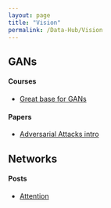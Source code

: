 ```yaml
---
layout: page
title: "Vision"
permalink: /Data-Hub/Vision
---
```


## GANs
#### Courses
* [Great base for GANs](https://developers.google.com/machine-learning/gan)
#### Papers
* [Adversarial Attacks intro](http://gradientscience.org/adv/)

## Networks
#### Posts
* [Attention](https://lilianweng.github.io/posts/2018-06-24-attention/)
